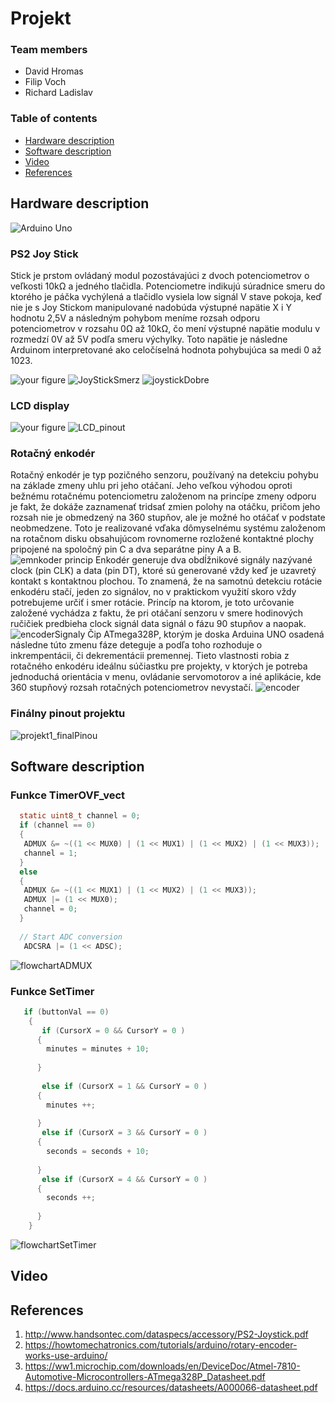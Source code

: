 # Projekt 

### Team members

* David Hromas
* Filip Voch
* Richard Ladislav

### Table of contents


* [Hardware description](#hardware)
* [Software description](#software)
* [Video](#video)
* [References](#references)





## Hardware description
![Arduino Uno](https://github.com/davidhro/digital-electronics_2/blob/main/Project_1/pictures/Arduino_uno_pinout.png)

### PS2 Joy Stick
Stick je prstom ovládaný modul pozostávajúci z dvoch potenciometrov o veľkosti 10kΩ a jedného tlačidla. Potenciometre indikujú súradnice smeru do ktorého je páčka vychýlená a tlačidlo vysiela low signál
V stave pokoja, keď nie je s Joy Stickom manipulované nadobúda výstupné napätie X i Y hodnotu 2,5V a následným pohybom meníme rozsah odporu potenciometrov v rozsahu 0Ω až 10kΩ, čo mení výstupné napätie modulu v rozmedzí 0V až 5V podľa smeru výchylky. Toto napätie je následne Arduinom interpretované ako celočíselná hodnota pohybujúca sa medi  0 až 1023.

![your figure](https://github.com/davidhro/digital-electronics_2/blob/main/Project_1/pictures/Joystick_pinout.png)
![JoyStickSmerz](https://user-images.githubusercontent.com/99683944/205034556-a86ae40a-1e32-45dd-8896-14e67f004670.png)
![joystickDobre](https://user-images.githubusercontent.com/99683944/205034636-049df2af-aab6-4d67-9917-56e2f35a5b18.png)

### LCD display

![your figure](https://github.com/davidhro/digital-electronics_2/blob/main/Project_1/pictures/LCD_pinout.png)
![LCD_pinout](https://user-images.githubusercontent.com/99683944/205039905-d8dde4cb-79b3-4df0-93b8-fbf0b47b5101.png)


### Rotačný enkodér
Rotačný enkodér je typ pozičného senzoru, používaný na detekciu pohybu na základe zmeny uhlu pri jeho otáčaní. Jeho veľkou výhodou oproti bežnému rotačnému potenciometru založenom na princípe zmeny odporu je fakt, že dokáže zaznamenať tridsať zmien polohy na otáčku, pričom jeho rozsah nie je obmedzený na 360 stupňov, ale je možné ho otáčať v podstate neobmedzene. Toto je realizované vďaka dômyselnému systému založenom na rotačnom disku obsahujúcom rovnomerne rozložené kontaktné plochy pripojené na spoločný pin C a dva separátne piny A a B.
![emnkoder princip](https://user-images.githubusercontent.com/99683944/205701989-74b76092-c505-4c1f-9460-7877281fd28f.png)
Enkodér generuje dva obdĺžnikové signály nazývané clock (pin CLK) a data (pin DT), ktoré sú generované vždy keď je uzavretý kontakt s kontaktnou plochou. To znamená, že na samotnú detekciu rotácie enkodéru stačí, jeden zo signálov, no v praktickom využití skoro vždy potrebujeme určiť i smer rotácie. Princíp na ktorom, je toto určovanie založené vychádza z faktu, že pri otáčaní senzoru v smere hodinových ručičiek predbieha clock signál data signál o fázu 90 stupňov a naopak.
![encoderSignaly](https://user-images.githubusercontent.com/99683944/205702402-56fd4a53-ed80-4a50-87b9-a4a589fb50a1.png)
Čip ATmega328P, ktorým je doska Arduina UNO osadená následne túto zmenu fáze deteguje a podľa toho rozhoduje o inkrempentácii, či dekrementácii premennej. Tieto vlastnosti robia z rotačného enkodéru ideálnu súčiastku pre projekty, v ktorých je potreba jednoduchá orientácia v menu, ovládanie servomotorov a iné aplikácie, kde 360 stupňový rozsah rotačných potenciometrov nevystačí. 
![encoder](https://user-images.githubusercontent.com/99683944/205036515-bb7ead21-4897-4920-b1be-1d6879a7a050.png)

### Finálny pinout projektu

![projekt1_finalPinou](https://user-images.githubusercontent.com/99683944/205702651-b4dd97b1-2299-4d3a-82a2-d01c4f0b3459.png)


## Software description

### Funkce TimerOVF_vect
 ```c
   static uint8_t channel = 0;
   if (channel == 0)
   {
    ADMUX &= ~((1 << MUX0) | (1 << MUX1) | (1 << MUX2) | (1 << MUX3));
    channel = 1;
   }
   else
   {
    ADMUX &= ~((1 << MUX1) | (1 << MUX2) | (1 << MUX3));
    ADMUX |= (1 << MUX0);
    channel = 0;
   }
    
   // Start ADC conversion
    ADCSRA |= (1 << ADSC);

   ```
![flowchartADMUX](https://user-images.githubusercontent.com/99683944/205927797-109ba625-1778-44eb-b8ba-52f494f3f20b.png)
### Funkce SetTimer
```c
   if (buttonVal == 0)
    {
       if (CursorX = 0 && CursorY = 0 )
      {
        minutes = minutes + 10;
       
      }
       
       else if (CursorX = 1 && CursorY = 0 )
      {
        minutes ++;
       
      } 
       else if (CursorX = 3 && CursorY = 0 )
      {
        seconds = seconds + 10;
       
      } 
       else if (CursorX = 4 && CursorY = 0 )
      {
        seconds ++;
       
      } 
    }
```
![flowchartSetTimer](https://user-images.githubusercontent.com/99683944/205927833-6f11ed96-a3ac-4330-87e5-f5cb927f9fc3.png)





## Video


## References

1. http://www.handsontec.com/dataspecs/accessory/PS2-Joystick.pdf
2. https://howtomechatronics.com/tutorials/arduino/rotary-encoder-works-use-arduino/
3. https://ww1.microchip.com/downloads/en/DeviceDoc/Atmel-7810-Automotive-Microcontrollers-ATmega328P_Datasheet.pdf
4. https://docs.arduino.cc/resources/datasheets/A000066-datasheet.pdf
